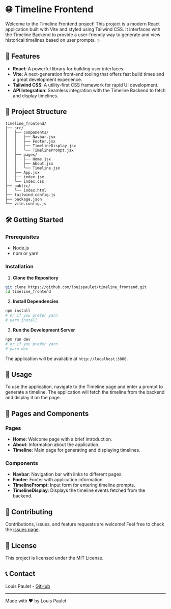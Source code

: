# 🌐 Timeline Frontend

Welcome to the Timeline Frontend project! This project is a modern React application built with Vite and styled using Tailwind CSS. It interfaces with the Timeline Backend to provide a user-friendly way to generate and view historical timelines based on user prompts. ✨

## 🚀 Features

- **React**: A powerful library for building user interfaces.
- **Vite**: A next-generation front-end tooling that offers fast build times and a great development experience.
- **Tailwind CSS**: A utility-first CSS framework for rapid UI development.
- **API Integration**: Seamless integration with the Timeline Backend to fetch and display timelines.

## 📂 Project Structure

```
timeline_frontend/
├── src/
│   ├── components/
│   │   ├── Navbar.jsx
│   │   ├── Footer.jsx
│   │   ├── TimelineDisplay.jsx
│   │   └── TimelinePrompt.jsx
│   ├── pages/
│   │   ├── Home.jsx
│   │   ├── About.jsx
│   │   └── Timeline.jsx
│   ├── App.jsx
│   ├── index.jsx
│   └── index.css
├── public/
│   └── index.html
├── tailwind.config.js
├── package.json
└── vite.config.js
```

## 🛠️ Getting Started

### Prerequisites

- Node.js
- npm or yarn

### Installation

1. **Clone the Repository**

```bash
git clone https://github.com/louispaulet/timeline_frontend.git
cd timeline_frontend
```

2. **Install Dependencies**

```bash
npm install
# or if you prefer yarn
# yarn install
```

3. **Run the Development Server**

```bash
npm run dev
# or if you prefer yarn
# yarn dev
```

The application will be available at `http://localhost:3000`.

## 📝 Usage

To use the application, navigate to the Timeline page and enter a prompt to generate a timeline. The application will fetch the timeline from the backend and display it on the page.

## 🌟 Pages and Components

### Pages

- **Home**: Welcome page with a brief introduction.
- **About**: Information about the application.
- **Timeline**: Main page for generating and displaying timelines.

### Components

- **Navbar**: Navigation bar with links to different pages.
- **Footer**: Footer with application information.
- **TimelinePrompt**: Input form for entering timeline prompts.
- **TimelineDisplay**: Displays the timeline events fetched from the backend.

## 🤝 Contributing

Contributions, issues, and feature requests are welcome! Feel free to check the [issues page](https://github.com/louispaulet/timeline_frontend/issues).

## 📝 License

This project is licensed under the MIT License.

## 📞 Contact

Louis Paulet - [GitHub](https://github.com/louispaulet)

---

Made with ❤️ by Louis Paulet
